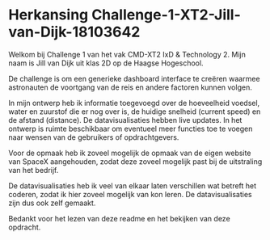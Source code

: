 # Herkansing Challenge-1-XT2-Jill-van-Dijk-18103642

Welkom bij Challenge 1 van het vak CMD-XT2 IxD & Technology 2. 
Mijn naam is Jill van Dijk uit klas 2D op de Haagse Hogeschool.

De challenge is om een generieke dashboard interface te creëren 
waarmee astronauten de voortgang van de reis en andere factoren 
kunnen volgen. 

In mijn ontwerp heb ik informatie toegevoegd over 
de hoeveelheid voedsel, water en zuurstof die er nog over is,
de huidige snelheid (current speed) en de afstand (distance).
De datavisualisaties hebben live updates. 
In het ontwerp is ruimte beschikbaar om eventueel meer functies 
toe te voegen naar wensen van de gebruikers of opdrachtgevers.

Voor de opmaak heb ik zoveel mogelijk de opmaak van de eigen 
website van SpaceX aangehouden, zodat deze zoveel mogelijk past 
bij de uitstraling van het bedrijf. 

De datavisualisaties heb ik veel van elkaar laten verschillen wat 
betreft het coderen, zodat ik hier zoveel mogelijk van kon leren.
De datavisualisaties zijn dus ook zelf gemaakt. 

Bedankt voor het lezen van deze readme en het bekijken van deze 
opdracht.